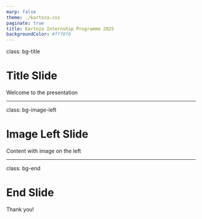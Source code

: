 ```yaml
---
marp: false
theme: ./kartoza.css
paginate: true
title: Kartoza Internship Programme 2025
backgroundColor: #fff8f0
---
```

class: bg-title

# Title Slide
Welcome to the presentation

---
class: bg-image-left

# Image Left Slide
Content with image on the left

---
class: bg-end

# End Slide
Thank you!
